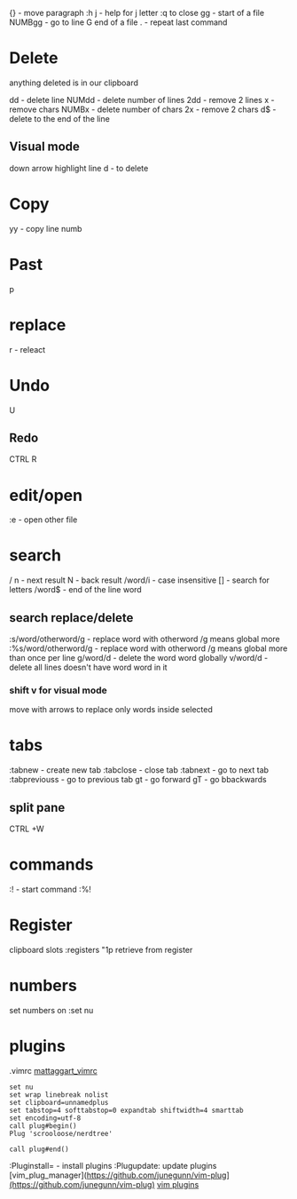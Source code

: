 {} - move paragraph 
:h j - help for j letter :q to close
gg - start of a file
NUMBgg - go to line
G end of a file
. - repeat last command
# Delete 
anything deleted is in our clipboard

dd - delete line
NUMdd - delete number of lines
2dd - remove 2 lines
x - remove chars
NUMBx - delete number of chars
2x - remove 2 chars
d$ - delete to the end of the line

## Visual mode
down arrow highlight line
d - to delete

# Copy
yy - copy line
numb

# Past
p

# replace
r - releact
# Undo 
U
## Redo
CTRL R


# edit/open
:e - open other file

# search

/
n - next result
N - back result
/word/i - case insensitive 
[] - search for letters
/word$ - end of the line word

## search replace/delete
:s/word/otherword/g - replace word with otherword /g means global more 
:%s/word/otherword/g - replace word with otherword /g means global more than once per line
g/word/d - delete the word word globally
v/word/d - delete all lines doesn't have word word in it 

### shift v for visual mode
move with arrows to replace only words inside selected

# tabs
:tabnew - create new tab
:tabclose - close tab
:tabnext - go to next tab
:tabpreviouss - go to previous tab
gt - go forward
gT - go bbackwards

## split pane
CTRL +W

# commands
:! - start command
:%! 
# Register
clipboard slots
:registers 
"1p retrieve from register 

# numbers
set numbers on
:set nu

# plugins
.vimrc 
[mattaggart_vimrc](https://gist.github.com/mttaggart/b788e618eddca83a9c033572bfdf3c76)
```
set nu 
set wrap linebreak nolist
set clipboard=unnamedplus
set tabstop=4 softtabstop=0 expandtab shiftwidth=4 smarttab
set encoding=utf-8
call plug#begin()
Plug 'scrooloose/nerdtree'

call plug#end()
```
:Pluginstall= - install plugins
:Plugupdate: update plugins
[vim_plug_manager](https://github.com/junegunn/vim-plug](https://github.com/junegunn/vim-plug)
[vim plugins]( [https://vimawesome.com](https://vimawesome.com/))
